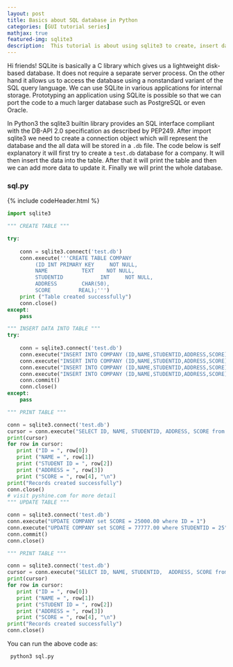 ```yaml
---
layout: post
title: Basics about SQL database in Python
categories: [GUI tutorial series]
mathjax: true
featured-img: sqlite3
description:  This tutorial is about using sqlite3 to create, insert data and update SQL table
---
```


Hi friends! SQLite is basically a C library which gives us a lightweight disk-based database. It does not require a separate server process. On the other hand it allows us to access the database using a nonstandard variant of the SQL query 
language. We can use SQLite in various applications for internal storage. Prototyping an application using SQLite is possible so that we can port the code to a
much larger database such as PostgreSQL or even Oracle.

In Python3 the sqlite3 builtin library provides an SQL interface compliant with the DB-API 2.0 specification as described by PEP249. After import sqlite3 we need to
create a connection object which will represent the database and the all data will be stored in a ```.db``` file. The code below is self explanatory it will first 
try to create a ```test.db``` database for a company. It will then insert the data into the table. After that it will print the table and then we can add more data
to update it. Finally we will print the whole database. 

### sql.py
{% include codeHeader.html %}
```python
import sqlite3

""" CREATE TABLE """

try:
	
	conn = sqlite3.connect('test.db')
	conn.execute('''CREATE TABLE COMPANY
         (ID INT PRIMARY KEY     NOT NULL,
         NAME           TEXT    NOT NULL,
         STUDENTID            INT     NOT NULL,
         ADDRESS        CHAR(50),
         SCORE         REAL);''')
	print ("Table created successfully")
	conn.close()
except:
	pass

""" INSERT DATA INTO TABLE """
try:
 
	conn = sqlite3.connect('test.db')
	conn.execute("INSERT INTO COMPANY (ID,NAME,STUDENTID,ADDRESS,SCORE) VALUES (1, 'AAA', 32, 'UK', 20000.00 )");
	conn.execute("INSERT INTO COMPANY (ID,NAME,STUDENTID,ADDRESS,SCORE) VALUES (2, 'BBB', 25, 'Canada', 15000.00 )");
	conn.execute("INSERT INTO COMPANY (ID,NAME,STUDENTID,ADDRESS,SCORE) VALUES (3, 'CCC', 23, 'China', 20000.00 )");
	conn.execute("INSERT INTO COMPANY (ID,NAME,STUDENTID,ADDRESS,SCORE) VALUES (9, 'DDD', 25, 'Mont Blanc ', 65000.00 )");
	conn.commit()
	conn.close()
except:
	pass

""" PRINT TABLE """

conn = sqlite3.connect('test.db')
cursor = conn.execute("SELECT ID, NAME, STUDENTID, ADDRESS, SCORE from COMPANY")
print(cursor)
for row in cursor:
   print ("ID = ", row[0])
   print ("NAME = ", row[1])
   print ("STUDENT ID = ", row[2])
   print ("ADDRESS = ", row[3])
   print ("SCORE = ", row[4], "\n")
print("Records created successfully")
conn.close()
# visit pyshine.com for more detail
""" UPDATE TABLE """

conn = sqlite3.connect('test.db')
conn.execute("UPDATE COMPANY set SCORE = 25000.00 where ID = 1")
conn.execute("UPDATE COMPANY set SCORE = 77777.00 where STUDENTID = 25")
conn.commit()
conn.close()

""" PRINT TABLE """

conn = sqlite3.connect('test.db')
cursor = conn.execute("SELECT ID, NAME, STUDENTID,  ADDRESS, SCORE from COMPANY")
print(cursor)
for row in cursor:
   print ("ID = ", row[0])
   print ("NAME = ", row[1])
   print ("STUDENT ID = ", row[2])
   print ("ADDRESS = ", row[3])
   print ("SCORE = ", row[4], "\n")
print("Records created successfully")
conn.close()


```
You can run the above code as:

``` python3 sql.py```
